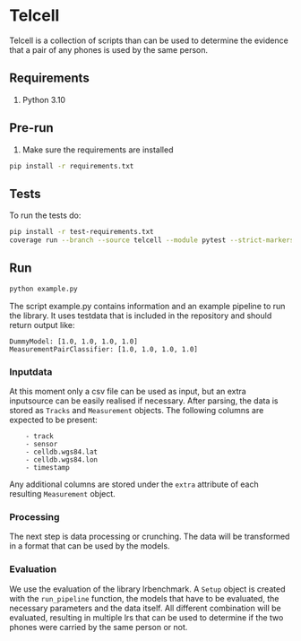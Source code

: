# Telcell
Telcell is a collection of scripts than can be used to determine the evidence that a pair of any phones is used by the same person. 

## Requirements

1. Python 3.10


## Pre-run
1. Make sure the requirements are installed
```bash
pip install -r requirements.txt
```
## Tests
To run the tests do:
```bash
pip install -r test-requirements.txt
coverage run --branch --source telcell --module pytest --strict-markers tests/
```

## Run
```bash
python example.py
```

The script example.py contains information and an example pipeline to run the library. It uses testdata that is included in the repository and should return output like:
```
DummyModel: [1.0, 1.0, 1.0, 1.0]
MeasurementPairClassifier: [1.0, 1.0, 1.0, 1.0]
```

### Inputdata
At this moment only a csv file can be used as input, but an extra inputsource can be easily realised if necessary. After parsing, the data is stored as `Tracks` and `Measurement` objects. The following columns are expected to be present:

        - track
        - sensor
        - celldb.wgs84.lat
        - celldb.wgs84.lon
        - timestamp

Any additional columns are stored under the `extra` attribute of each resulting `Measurement` object. 

### Processing
The next step is data processing or crunching. The data will be transformed in a format that can be used by the models.

### Evaluation
We use the evaluation of the library lrbenchmark. A `Setup` object is created with the `run_pipeline` function, the models that have to be evaluated, the necessary parameters and the data itself. All different combination will be evaluated, resulting in multiple lrs that can be used to determine if the two phones were carried by the same person or not.  


